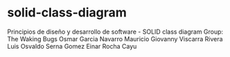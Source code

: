 # solid-class-diagram
Principios de diseño y desarrollo de software - SOLID class diagram
Group: The Waking Bugs
Osmar Garcia Navarro
Mauricio Giovanny Viscarra Rivera
Luis Osvaldo Serna Gomez
Einar Rocha Cayu
